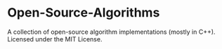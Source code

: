 # Open-Source-Algorithms
A collection of open-source algorithm implementations (mostly in C++).
Licensed under the MIT License. 
